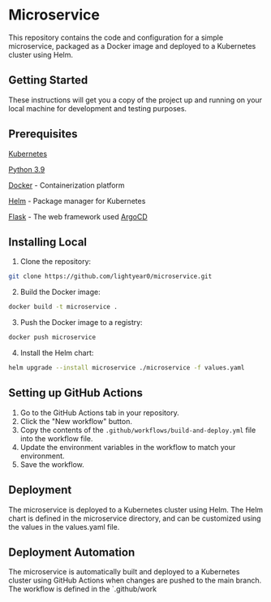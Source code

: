 # Microservice
This repository contains the code and configuration for a simple microservice, packaged as a Docker image and deployed to a Kubernetes cluster using Helm.

## Getting Started
These instructions will get you a copy of the project up and running on your local machine for development and testing purposes.

## Prerequisites

[Kubernetes](https://kubernetes.io/)

[Python 3.9](https://www.python.org/downloads/)

[Docker](https://www.docker.com/) - Containerization platform

[Helm](https://helm.sh/) - Package manager for Kubernetes

[Flask](https://flask.palletsprojects.com/en/1.1.x/) - The web framework used
[ArgoCD](https://argoproj.github.io/argo-cd/)

## Installing Local
1. Clone the repository:
```bash 
git clone https://github.com/lightyear0/microservice.git 
```
2. Build the Docker image:
```bash 
docker build -t microservice .
```
3. Push the Docker image to a registry:
```bash 
docker push microservice
```
4. Install the Helm chart:
```bash 
helm upgrade --install microservice ./microservice -f values.yaml
```
## Setting up GitHub Actions
1. Go to the GitHub Actions tab in your repository.
2. Click the "New workflow" button.
3. Copy the contents of the `.github/workflows/build-and-deploy.yml` file into the workflow file.
4. Update the environment variables in the workflow to match your environment.
5. Save the workflow.

## Deployment
The microservice is deployed to a Kubernetes cluster using Helm. The Helm chart is defined in the microservice directory, and can be customized using the values in the values.yaml file.


## Deployment Automation
The microservice is automatically built and deployed to a Kubernetes cluster using GitHub Actions when changes are pushed to the main branch. The workflow is defined in the `.github/work

